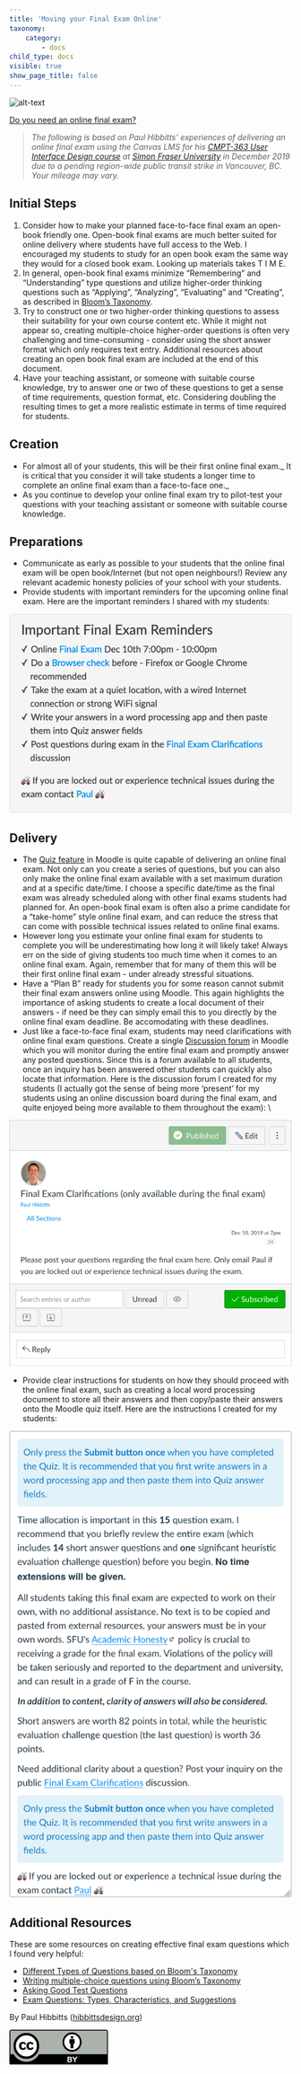 ```yaml
---
title: 'Moving your Final Exam Online'
taxonomy:
    category:
        - docs
child_type: docs
visible: true
show_page_title: false
---
```


![alt-text](flowchart-white-bg.png "Assessment Flowchart")

[Do you need an online final exam?](https://etcjournal.com/2020/03/18/essays-or-projects-instead-of-proctored-exams-a-covid-19-response/)

> _The following is based on Paul Hibbitts' experiences of delivering an online final exam using the Canvas LMS for his [CMPT-363 User Interface Design course](https://canvas.sfu.ca/courses/47119) at [Simon Fraser University](https://www.sfu.ca/) in December 2019 due to a pending region-wide public transit strike in Vancouver, BC. Your mileage may vary._

## Initial Steps

1. Consider how to make your planned face-to-face final exam an open-book friendly one. Open-book final exams are much better suited for online delivery where students have full access to the Web. I encouraged my students to study for an open book exam the same way they would for a closed book exam. Looking up materials takes T I M E.
2. In general, open-book final exams minimize “Remembering” and “Understanding” type questions and utilize higher-order thinking questions such as  “Applying”, “Analyzing”,  “Evaluating” and “Creating”, as described in [Bloom’s Taxonomy](https://en.wikipedia.org/wiki/Bloom%27s_taxonomy).
3. Try to construct one or two higher-order thinking questions to assess their suitability for your own course content etc. While it might not appear so, creating multiple-choice higher-order questions is often very challenging and time-consuming - consider using the short answer format which only requires text entry. Additional resources about creating an open book final exam are included at the end of this document.
4. Have your teaching assistant, or someone with suitable course knowledge, try to answer one or two of these questions to get a sense of time requirements, question format, etc. Considering doubling the resulting times to get a more realistic estimate in terms of time required for students.

## Creation

*   For almost all of your students, this will be their first online final exam._ It is critical that you consider it will take students a longer time to complete an online final exam than a face-to-face one._
*   As you continue to develop your online final exam try to pilot-test your questions with your teaching assistant or someone with suitable course knowledge.

## Preparations

*   Communicate as early as possible to your students that the online final exam will be open book/Internet (but not open neighbours!) Review any relevant academic honesty policies of your school with your students.
*   Provide students with important reminders for the upcoming online final exam. Here are the important reminders I shared with my students:

![alt_text](Delivering-a0.png "Important Final Exam Reminders")

## Delivery

*   The [Quiz feature](https://create.twu.ca/help/moodle/faculty/quizzes/creating-a-quiz) in Moodle is quite capable of delivering an online final exam. Not only can you create a series of questions, but you can also only make the online final exam available with a set maximum duration and at a specific date/time. I choose a specific date/time as the final exam was already scheduled along with other final exams students had planned for. An open-book final exam is often also a prime candidate for a “take-home” style online final exam, and can reduce the stress that can come with possible technical issues related to online final exams.
*   However long you estimate your online final exam for students to complete you will be underestimating how long it will likely take! Always err on the side of giving students too much time when it comes to an online final exam. Again, remember that for many of them this will be their first online final exam - under already stressful situations.
*   Have a “Plan B” ready for students you for some reason cannot submit their final exam answers online using Moodle. This again highlights the importance of asking students to create a local document of their answers - if need be they can simply email this to you directly by the online final exam deadline. Be accomodating with these deadlines.
*   Just like a face-to-face final exam, students may need clarifications with online final exam questions. Create a single [Discussion forum](https://create.twu.ca/help/moodle/faculty/activity-or-resource/creating-a-forum) in Moodle which you will monitor during the entire final exam and promptly answer any posted questions. Since this is a forum available to all students, once an inquiry has been answered other students can quickly also locate that information. Here is the discussion forum I created for my students (I actually got the sense of being more ‘present’ for my students using an online discussion board during the final exam, and quite enjoyed being more available to them throughout the exam): \

![alt_text](Delivering-a1.png "Clarifications")

*   Provide clear instructions for students on how they should proceed with the online final exam, such as creating a local word processing document to store all their answers and then copy/paste their answers onto the Moodle quiz itself. Here are the instructions I created for my students:

![alt_text](Delivering-a2.png "Exam Instructions")

## Additional Resources

These are some resources on creating effective final exam questions which I found very helpful:

*   [Different Types of Questions based on Bloom's Taxonomy](http://faculty.academyart.edu/faculty/teaching-topics/teaching-curriculum/enhancing-teacher-student-interaction/different-types-questions-blooms-taxonomy.htmla/?p=686)
*   [Writing multiple-choice questions using Bloom’s Taxonomy](http://gradehub.com/blog/using-multiple-choice-questions-using-blooms-taxonomy)
*   [Asking Good Test Questions](http://teaching.cornell.edu/teaching-resources/assessment-evaluation/asking-good-test-questions)
*   [Exam Questions: Types, Characteristics, and Suggestions](http://uwaterloo.ca/centre-for-teaching-excellence/teaching-resources/teaching-tips/developing-assignments/exams/questions-types-characteristics-suggestions)

By Paul Hibbitts ([hibbittsdesign.org](http://hibbittsdesign.org/))

![alt_text](Delivering-a3.png "image_tooltip")
